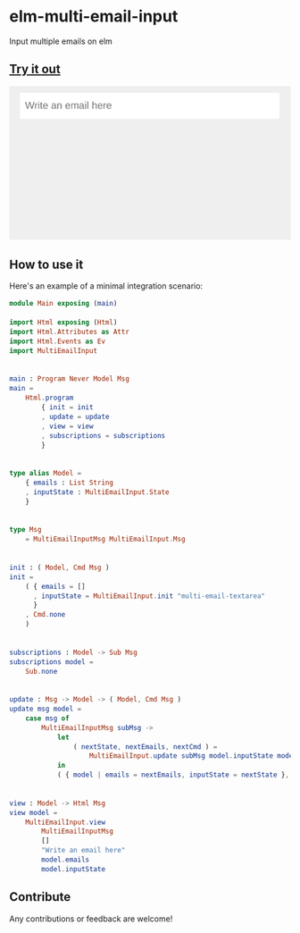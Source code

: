 # elm-multi-email-input

Input multiple emails on elm


## [Try it out](https://larribas.github.io/elm-multi-email-input/)

![alt text](https://github.com/larribas/elm-multi-email-input/raw/master/demo/preview.gif "Animated preview for the component")

## How to use it

Here's an example of a minimal integration scenario:

```elm
module Main exposing (main)

import Html exposing (Html)
import Html.Attributes as Attr
import Html.Events as Ev
import MultiEmailInput


main : Program Never Model Msg
main =
    Html.program
        { init = init
        , update = update
        , view = view
        , subscriptions = subscriptions
        }


type alias Model =
    { emails : List String
    , inputState : MultiEmailInput.State
    }


type Msg
    = MultiEmailInputMsg MultiEmailInput.Msg


init : ( Model, Cmd Msg )
init =
    ( { emails = []
      , inputState = MultiEmailInput.init "multi-email-textarea"
      }
    , Cmd.none
    )


subscriptions : Model -> Sub Msg
subscriptions model =
    Sub.none


update : Msg -> Model -> ( Model, Cmd Msg )
update msg model =
    case msg of
        MultiEmailInputMsg subMsg ->
            let
                ( nextState, nextEmails, nextCmd ) =
                    MultiEmailInput.update subMsg model.inputState model.emails
            in
            ( { model | emails = nextEmails, inputState = nextState }, Cmd.map MultiEmailInputMsg nextCmd )


view : Model -> Html Msg
view model =
    MultiEmailInput.view
        MultiEmailInputMsg
        []
        "Write an email here"
        model.emails
        model.inputState

```


## Contribute

Any contributions or feedback are welcome!
